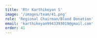 ```yaml
---
title: 'Rtr Karthikeyan S'
image: '/images/team/41.png'
role: 'Regional Chairman/Blood Donation'
email: 'karthikeyan9943393019@gmail.com'
order: 41
---
```

